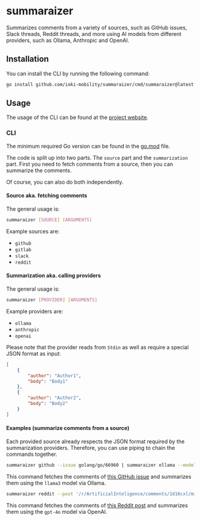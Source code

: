 # summaraizer

Summarizes comments from a variety of sources, such as GitHub issues, Slack threads, Reddit threads, and more 
using AI models from different providers, such as Ollama, Anthropic and OpenAI.

## Installation

You can install the CLI by running the following command:
```bash
go install github.com/ioki-mobility/summaraizer/cmd/summaraizer@latest
```

## Usage

The usage of the CLI can be found at the [project website](https://ioki-mobility.github.io/summaraizer/).

### CLI

The minimum required Go version can be found in the [go.mod](go.mod) file.

The code is split up into two parts.
The `source` part and the `summarization` part.
First you need to fetch comments from a source, then you can summarize the comments.

Of course, you can also do both independently.

#### Source aka. fetching comments

The general usage is:
```bash
summaraizer [SOURCE] [ARGUMENTS] 
```

Example sources are:
* `github`
* `gitlab`
* `slack`
* `reddit`

#### Summarization aka. calling providers

The general usage is:
```bash
summaraizer [PROVIDER] [ARGUMENTS]
```

Example providers are:
* `ollama`
* `anthropic`
* `openai`

Please note that the provider reads from `Stdin` as well as require a special JSON format as input:
```json
[
    {
        "author": "Author1",
        "body": "Body1"
    },
    {
        "author": "Author2",
        "body": "Body2"
    }
]
```

#### Examples (summarize comments from a source)

Each provided source already respects the JSON format required by the summarization providers.
Therefore, you can use piping to chain the commands together.

```bash
summaraizer github --issue golang/go/66960 | summaraizer ollama --model llama3
```

This command fetches the comments of [this GitHub issue](https://github.com/golang/go/issues/66960)
and summarizes them using the `llama3` model via Ollama.

```bash
summaraizer reddit --post '/r/ArtificialInteligence/comments/1d16cxl/miss_ai_worlds_first_beauty_contest_with_computer/' | summaraizer openai --model gpt-4o --token SUPER_SECRE_API_TOKEN
```

This command fetches the comments of [this Reddit post](https://www.reddit.com/r/ArtificialInteligence/comments/1d16cxl/miss_ai_worlds_first_beauty_contest_with_computer/)
and summarizes them using the `gpt-4o` model via OpenAI.
